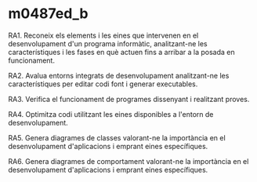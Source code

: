 # m0487ed_b

RA1. Reconeix els elements i les eines que intervenen en el desenvolupament d'un programa informàtic, analitzant-ne les característiques i les fases en què actuen fins a arribar a la posada en funcionament.

RA2. Avalua entorns integrats de desenvolupament analitzant-ne les característiques per editar codi font i generar executables.

RA3. Verifica el funcionament de programes dissenyant i realitzant proves.

RA4. Optimitza codi utilitzant les eines disponibles a l'entorn de desenvolupament.

RA5. Genera diagrames de classes valorant-ne la importància en el desenvolupament d'aplicacions i emprant eines específiques.

RA6. Genera diagrames de comportament valorant-ne la importància en el desenvolupament d'aplicacions i emprant eines específiques.
